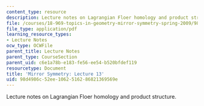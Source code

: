 ```yaml
---
content_type: resource
description: Lecture notes on Lagrangian Floer homology and product structure.
file: /courses/18-969-topics-in-geometry-mirror-symmetry-spring-2009/98d4986c52ee1062516286821369569e_MIT18_969s09_lec13.pdf
file_type: application/pdf
learning_resource_types:
- Lecture Notes
ocw_type: OCWFile
parent_title: Lecture Notes
parent_type: CourseSection
parent_uid: c6e1a78b-e183-fe56-ee54-b520bfdef119
resourcetype: Document
title: 'Mirror Symmetry: Lecture 13'
uid: 98d4986c-52ee-1062-5162-86821369569e
---
```

Lecture notes on Lagrangian Floer homology and product structure.

